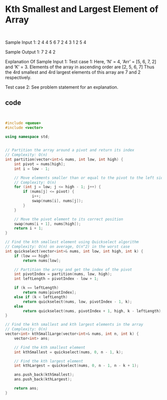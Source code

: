 # Kth Smallest and Largest Element of Array


```md



```

Sample Input 1:
2
4 4
5 6 7 2
4 3
1 2 5 4


Sample Output 1:
7 2 
4 2


Explanation Of Sample Input 1:
Test case 1:
Here, ‘N’ = 4, ‘Arr’ = [5, 6, 7, 2] and ‘K’ = 3.
Elements of the array in ascending order are [2, 5, 6, 7]
Thus the 4rd smallest and 4rd largest elements of this array are 7 and 2 respectively.

Test case 2:
See problem statement for an explanation.

## code
```cpp


#include <queue>
#include <vector>

using namespace std;

 
// Partition the array around a pivot and return its index
// Complexity: O(n)
int partition(vector<int>& nums, int low, int high) {
    int pivot = nums[high];
    int i = low - 1;

    // Move elements smaller than or equal to the pivot to the left side
    // Complexity: O(n)
    for (int j = low; j <= high - 1; j++) {
        if (nums[j] <= pivot) {
            i++;
            swap(nums[i], nums[j]);
        }
    }

    // Move the pivot element to its correct position
    swap(nums[i + 1], nums[high]);
    return i + 1;
}

// Find the kth smallest element using Quickselect algorithm
// Complexity: O(n) on average, O(n^2) in the worst case
int quickselect(vector<int>& nums, int low, int high, int k) {
    if (low == high)
        return nums[low];

    // Partition the array and get the index of the pivot
    int pivotIndex = partition(nums, low, high);
    int leftLength = pivotIndex - low + 1;

    if (k == leftLength)
        return nums[pivotIndex];
    else if (k < leftLength)
        return quickselect(nums, low, pivotIndex - 1, k);
    else
        return quickselect(nums, pivotIndex + 1, high, k - leftLength);
}

// Find the kth smallest and kth largest elements in the array
// Complexity: O(n)
vector<int> kthSmallLarge(vector<int>& nums, int n, int k) {
    vector<int> ans;

    // Find the kth smallest element
    int kthSmallest = quickselect(nums, 0, n - 1, k);

    // Find the kth largest element
    int kthLargest = quickselect(nums, 0, n - 1, n - k + 1);

    ans.push_back(kthSmallest);
    ans.push_back(kthLargest);

    return ans;
}


```